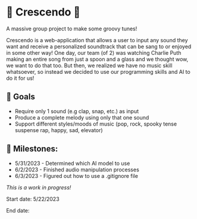 # 🎵 Crescendo 🎵
A massive group project to make some groovy tunes!

Crescendo is a web-application that allows a user to input any sound they want and receive a personalized soundtrack that can be sang to or enjoyed in some other way! One day, our team (of 2) was watching Charlie Puth making an entire song from just a spoon and a glass and we thought wow, we want to do that too. But then, we realized we have no music skill whatsoever, so instead we decided to use our programming skills and AI to do it for us! 

## 🥅 Goals

- Require only 1 sound (e.g clap, snap, etc.) as input
- Produce a complete melody using only that one sound
- Support different styles/moods of music (pop, rock, spooky tense suspense rap, happy, sad, elevator)


## 🚀 Milestones:

- 5/31/2023 - Determined which AI model to use
- 6/2/2023 - Finished audio manipulation processes
- 6/3/2023 - Figured out how to use a .gitignore file

*This is a work in progress!*

Start date: 5/22/2023




End date:

